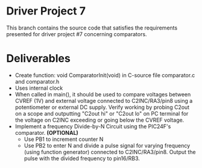 # Driver Project 7
This branch contains the source code that satisfies the requirements presented
for driver project #7 concerning comparators.

# Deliverables
* Create function: void ComparatorInit(void) in C-source file comparator.c and comparator.h 
* Uses internal clock
* When called in main(), it should be used to compare voltages between CVREF (1V) and external voltage connected to C2INC/RA3/pin8 using a potentiometer or external DC supply. Verify working by probing C2out on a scope and outputting "C2out hi" or "C2out lo" on PC terminal for the voltage on C2INC exceeding or going below the CVREF voltage.
* Implement a frequency Divide-by-N Circuit using the PIC24F's comparator. **(OPTIONAL)**
    - Use PB1 to increment counter N
    - Use PB2 to enter N and divide a pulse signal for varying frequency (using function generator) connected to C2INC/RA3/pin8. Output the pulse with the divided frequency to pin16/RB3.